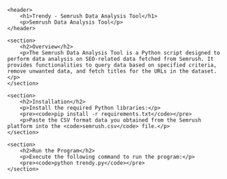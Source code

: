     <header>
        <h1>Trendy - Semrush Data Analysis Tool</h1>
        <p>Semrush Data Analysis Tool</p>
    </header>

    <section>
        <h2>Overview</h2>
        <p>The Semrush Data Analysis Tool is a Python script designed to perform data analysis on SEO-related data fetched from Semrush. It provides functionalities to query data based on specified criteria, remove unwanted data, and fetch titles for the URLs in the dataset.</p>
    </section>

    <section>
        <h2>Installation</h2>
        <p>Install the required Python libraries:</p>
        <pre><code>pip install -r requirements.txt</code></pre>
        <p>Paste the CSV format data you obtained from the Semrush platform into the <code>semrush.csv</code> file.</p>
    </section>

    <section>
        <h2>Run the Program</h2>
        <p>Execute the following command to run the program:</p>
        <pre><code>python trendy.py</code></pre>
    </section>